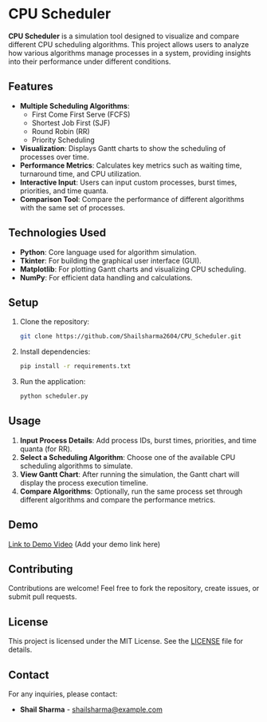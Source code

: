 # CPU Scheduler

**CPU Scheduler** is a simulation tool designed to visualize and compare different CPU scheduling algorithms. This project allows users to analyze how various algorithms manage processes in a system, providing insights into their performance under different conditions.

## Features

- **Multiple Scheduling Algorithms**:
  - First Come First Serve (FCFS)
  - Shortest Job First (SJF)
  - Round Robin (RR)
  - Priority Scheduling
- **Visualization**: Displays Gantt charts to show the scheduling of processes over time.
- **Performance Metrics**: Calculates key metrics such as waiting time, turnaround time, and CPU utilization.
- **Interactive Input**: Users can input custom processes, burst times, priorities, and time quanta.
- **Comparison Tool**: Compare the performance of different algorithms with the same set of processes.

## Technologies Used

- **Python**: Core language used for algorithm simulation.
- **Tkinter**: For building the graphical user interface (GUI).
- **Matplotlib**: For plotting Gantt charts and visualizing CPU scheduling.
- **NumPy**: For efficient data handling and calculations.

## Setup

1. Clone the repository:
    ```bash
    git clone https://github.com/Shailsharma2604/CPU_Scheduler.git
    ```

2. Install dependencies:
    ```bash
    pip install -r requirements.txt
    ```

3. Run the application:
    ```bash
    python scheduler.py
    ```

## Usage

1. **Input Process Details**: Add process IDs, burst times, priorities, and time quanta (for RR).
2. **Select a Scheduling Algorithm**: Choose one of the available CPU scheduling algorithms to simulate.
3. **View Gantt Chart**: After running the simulation, the Gantt chart will display the process execution timeline.
4. **Compare Algorithms**: Optionally, run the same process set through different algorithms and compare the performance metrics.

## Demo

[Link to Demo Video](#) (Add your demo link here)

## Contributing

Contributions are welcome! Feel free to fork the repository, create issues, or submit pull requests.

## License

This project is licensed under the MIT License. See the [LICENSE](LICENSE) file for details.

## Contact

For any inquiries, please contact:
- **Shail Sharma** - shailsharma@example.com
